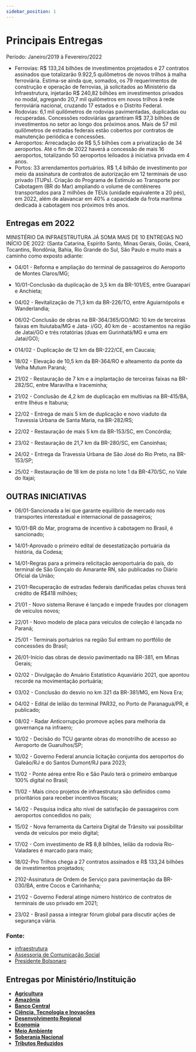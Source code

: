 ```yaml
---
sidebar_position: 1
---
```


# Principais Entregas

Período: Janeiro/2019 à Fevereiro/2022

  - Ferrovias: R$ 133,24 bilhões de investimentos projetados e 27 contratos assinados que totalizarão 9.922,5 quilômetros de novos trilhos à malha ferroviária. Estima-se ainda que, somados, os 79 requerimentos de construção e operação de ferrovias, já solicitados ao Ministério da Infraestrutura, injetarão R$ 240,82 bilhões em investimentos privados no modal, agregando 20,7 mil quilômetros em novos trilhos à rede ferroviária nacional, cruzando 17 estados e o Distrito Federal.
  - Rodovias: 6,1 mil quilômetros de rodovias pavimentadas, duplicadas ou recuperadas. Concessões rodoviárias garantiram R$ 37,3 bilhões de investimentos no setor ao longo dos próximos anos. Mais de 57 mil quilômetros de estradas federais estão cobertos por contratos de manutenção periódica e concessões.
  - Aeroportos: Arrecadação de R$ 5,5 bilhões com a privatização de 34 aeroportos. Até o fim de 2022 haverá a concessão de mais 16 aeroportos, totalizando 50 aeroportos leiloados à iniciativa privada em 4 anos.
  - Portos: 33 arrendamentos portuários. R$ 1,4 bilhão de investimento por meio da assinatura de contratos de autorização em 12 terminais de uso privado (TUPs). Criação do Programa de Estímulo ao Transporte por Cabotagem (BR do Mar) ampliando o volume de contêineres transportados para 2 milhões de TEUs (unidade equivalente a 20 pés), em 2022, além de alavancar em 40% a capacidade da frota marítima dedicada à cabotagem nos próximos três anos.

## Entregas em 2022

MINISTÉRIO DA INFRAESTRUTURA JÁ SOMA MAIS DE 10 ENTREGAS NO INÍCIO DE 2022: (Santa Catarina, Espírito Santo, Minas Gerais, Goiás, Ceará, Tocantins, Rondônia, Bahia, Rio Grande do Sul, São Paulo e muito mais a caminho como exposto adiante:

- 04/01 - Reforma e ampliação do terminal de passageiros do Aeroporto de Montes Claros/MG;

- 10/01-Conclusão da duplicação de 3,5 km da BR-101/ES, entre Guarapari e Anchieta;

- 04/02 - Revitalização de 71,3 km da BR-226/TO, entre Aguiarnópolis e Wanderlandia;

- 06/02-Conclusão de obras na BR-364/365/GO/MG: 10 km de terceiras faixas em Ituiutaba/MG e Jata- i/GO, 40 km de - acostamentos na região de Jatai/GO e trés rotatórias (duas em Gurinhatä/MG e uma em Jatai/GO);

- 014/02 - Duplicação de 12 km da BR-222/CE, em Caucaia;

- 18/02 - Elevação de 10,5 km da BR-364/RO e alteamento da ponte da Velha Mutum Paraná;

- 21/02 - Restauração de 7 km e a implantação de terceiras faixas na BR-282/SC, entre Maravilha e Iraceminha;

- 21/02 - Conclusão de 4,2 km de duplicação em multivias na BR-415/BA, entre llhéus e Itabuna;

- 22/02 - Entrega de mais 5 km de duplicação e novo viaduto da Travessia Urbana de Santa Maria, na BR-282/RS;

- 22/02 - Restauração de mais 5 km da BR-153/SC, em Concórdia;

- 23/02 - Restauração de 21,7 km da BR-280/SC, em Canoinhas;

- 24/02 - Entrega da Travessia Urbana de São José do Rio Preto, na BR-153/SP;

- 25/02 - Restauração de 18 km de pista no lote 1 da BR-470/SC, no Vale do Itajai;

## OUTRAS INICIATIVAS

 - 06/01-Sancionada a lei que garante equilíbrio de mercado nos transportes interestadual e internacional de passageiros;

 - 10/01-BR do Mar, programa de incentivo à cabotagem no Brasil, é sancionado;

 - 14/01-Aprovado o primeiro edital de desestatização portuária da história, da Codesa;

 - 14/01-Regras para a primeira relicitação aeroportuária do país, do terminal de São Gonçalo do Amarante RN, são publicadas no Diário Oficial da União;

 - 21/01-Recuperação de estradas federais danificadas pelas chuvas terá crédito de R$418 milhões;

 - 21/01 - Novo sistema Renave é lançado e impede fraudes por clonagem de veículos novos;

 - 22/01 - Novo modelo de placa para veículos de coleção é lançada no Paraná;

 - 25/01 - Terminais portuários na região Sul entram no portfólio de concessões do Brasil;

 - 26/01-Início das obras de desvio pavimentado na BR-381, em Minas Gerais;

 - 02/02 - Divulgação do Anuário Estatístico Aquaviário 2021, que apontou recorde na movimentação portuária;

 - 03/02 - Conclusão do desvio no km 321 da BR-381/MG, em Nova Era;

 - 04/02 - Edital de leilão do terminal PAR32, no Porto de Paranaguá/PR, é publicado;

 - 08/02 - Radar Anticorrupção promove ações para melhoria da governança na infraero;

 - 10/02 - Decisão do TCU garante obras do monotrilho de acesso ao Aeroporto de Guarulhos/SP;

 - 10/02 - Governo Federal anuncia licitação conjunta dos aeroportos do Galeão/RJ e do Santos Dumont/RJ para 2023;

 - 11/02 - Ponte aérea entre Rio e São Paulo terá o primeiro embarque 100% digital no Brasil;

 - 11/02 - Mais cinco projetos de infraestrutura são definidos como prioritários para receber incentivos fiscais;

 - 14/02 - Pesquisa indica alto nível de satisfação de passageiros com aeroportos concedidos no país;

 - 15/02 - Nova ferramenta da Carteira Digital de Trânsito vai possibilitar venda de veículos por meio digital;
 
 - 17/02 - Com investimento de R$ 8,8 bilhões, leilão da rodovia Rio-Valadares é marcado para maio;
 
 - 18/02-Pro Trilhos chega a 27 contratos assinados e R$ 133,24 bilhões de investimentos projetados;
 
 - 2102-Assinatura de Ordem de Serviço para pavimentação da BR-030/BA, entre Cocos e Carinhanha;
 
 - 21/02 - Governo Federal atinge número histórico de contratos de terminais de uso privado em 2021;
 
 - 23/02 - Brasil passa a integrar fórum global para discutir ações de segurança viária.

### Fonte: 

 - [infraestrutura](https://www.gov.br/infraestrutura/pt-br)
 - [Assessoria de Comunicação Social](/docs/infraestrutura/links)
 - [Presidente Bolsonaro](https://t.me/jairbolsonarobrasil/3631)

## Entregas por Ministério/Instituição

 - [**Agricultura**](/docs/agricultura)
 - [**Amazônia**](/docs/amazonia)
 - [**Banco Central**](/docs/economia/banco-central)
 - [**Ciência, Tecnologia e Inovações**](/docs/ciencia-tecnologia/entregas)
 - [**Desenvolvimento Regional**](/docs/desenvolvimento-regional/)
 - [**Economia**](/docs/economia/fatos-recentes)
 - [**Meio Ambiente**](/docs/meioambiente/)
 - [**Soberania Nacional**](/blog/2022-03-02-soberania-nacional)
 - [**Tributos Reduzidos**](/docs/tributos-reduzidos)

